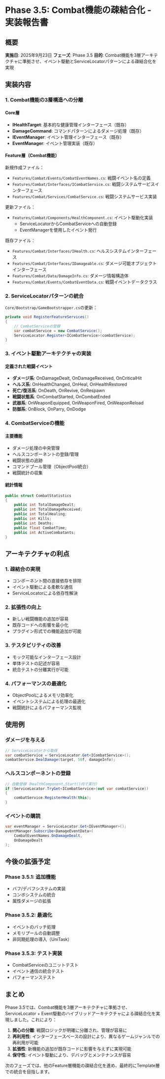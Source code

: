 # Phase 3.5: Combat機能の疎結合化 - 実装報告書

## 概要
**実施日**: 2025年9月23日
**フェーズ**: Phase 3.5
**目的**: Combat機能を3層アーキテクチャに準拠させ、イベント駆動とServiceLocatorパターンによる疎結合化を実現

## 実装内容

### 1. Combat機能の3層構造への分離

#### Core層
- **IHealthTarget**: 基本的な健康管理インターフェース（既存）
- **DamageCommand**: コマンドパターンによるダメージ処理（既存）
- **IEventManager**: イベント管理インターフェース（既存）
- **EventManager**: イベント管理実装（既存）

#### Feature層（Combat機能）
新規作成ファイル：
- `Features/Combat/Events/CombatEventNames.cs`: 戦闘イベント名の定義
- `Features/Combat/Interfaces/ICombatService.cs`: 戦闘システムサービスインターフェース
- `Features/Combat/Services/CombatService.cs`: 戦闘システムサービス実装

更新ファイル：
- `Features/Combat/Components/HealthComponent.cs`: イベント駆動化実装
  - ServiceLocatorからCombatServiceへの自動登録
  - EventManagerを使用したイベント発行

既存ファイル：
- `Features/Combat/Interfaces/IHealth.cs`: ヘルスシステムインターフェース
- `Features/Combat/Interfaces/IDamageable.cs`: ダメージ可能オブジェクトインターフェース
- `Features/Combat/Data/DamageInfo.cs`: ダメージ情報構造体
- `Features/Combat/Events/CombatEventData.cs`: 戦闘イベントデータクラス

### 2. ServiceLocatorパターンの統合

`Core/Bootstrap/GameBootstrapper.cs`の更新：
```csharp
private void RegisterFeatureServices()
{
    // CombatServiceの登録
    var combatService = new CombatService();
    ServiceLocator.Register<ICombatService>(combatService);
}
```

### 3. イベント駆動アーキテクチャの実装

#### 定義された戦闘イベント
- **ダメージ系**: OnDamageDealt, OnDamageReceived, OnCriticalHit
- **ヘルス系**: OnHealthChanged, OnHeal, OnHealthRestored
- **死亡/復活系**: OnDeath, OnRevive, OnRespawn
- **戦闘状態系**: OnCombatStarted, OnCombatEnded
- **武器系**: OnWeaponEquipped, OnWeaponFired, OnWeaponReload
- **防御系**: OnBlock, OnParry, OnDodge

### 4. CombatServiceの機能

#### 主要機能
- ダメージ処理の中央管理
- ヘルスコンポーネントの登録/管理
- 戦闘状態の追跡
- コマンドプール管理（ObjectPool統合）
- 戦闘統計の収集

#### 統計情報
```csharp
public struct CombatStatistics
{
    public int TotalDamageDealt;
    public int TotalDamageReceived;
    public int TotalHealing;
    public int Kills;
    public int Deaths;
    public float CombatTime;
    public int ActiveCombatants;
}
```

## アーキテクチャの利点

### 1. 疎結合の実現
- コンポーネント間の直接依存を排除
- イベント駆動による柔軟な通信
- ServiceLocatorによる依存性解決

### 2. 拡張性の向上
- 新しい戦闘機能の追加が容易
- 既存コードへの影響を最小化
- プラグイン形式での機能追加が可能

### 3. テスタビリティの改善
- モック可能なインターフェース設計
- 単体テストの記述が容易
- 統合テストの分離実行が可能

### 4. パフォーマンスの最適化
- ObjectPoolによるメモリ効率化
- イベントシステムによる処理の最適化
- 戦闘統計によるパフォーマンス監視

## 使用例

### ダメージを与える
```csharp
// ServiceLocatorから取得
var combatService = ServiceLocator.Get<ICombatService>();
combatService.DealDamage(target, 50f, damageInfo);
```

### ヘルスコンポーネントの登録
```csharp
// 自動登録（HealthComponent.Start()内で実行）
if (ServiceLocator.TryGet<ICombatService>(out var combatService))
{
    combatService.RegisterHealth(this);
}
```

### イベントの購読
```csharp
var eventManager = ServiceLocator.Get<IEventManager>();
eventManager.Subscribe<DamageEventData>(
    CombatEventNames.OnDamageDealt,
    OnDamageDealt
);
```

## 今後の拡張予定

### Phase 3.5.1: 追加機能
- バフ/デバフシステムの実装
- コンボシステムの統合
- 属性ダメージの拡張

### Phase 3.5.2: 最適化
- イベントのバッチ処理
- メモリプールの自動調整
- 非同期処理の導入（UniTask）

### Phase 3.5.3: テスト実装
- CombatServiceのユニットテスト
- イベント通信の統合テスト
- パフォーマンステスト

## まとめ

Phase 3.5では、Combat機能を3層アーキテクチャに準拠させ、ServiceLocator + Event駆動のハイブリッドアーキテクチャによる疎結合化を実現しました。これにより：

1. **関心の分離**: 戦闘ロジックが明確に分離され、管理が容易に
2. **再利用性**: インターフェースベースの設計により、異なるゲームジャンルでの再利用が可能
3. **拡張性**: 新機能の追加が既存コードに影響を与えずに実現可能
4. **保守性**: イベント駆動により、デバッグとメンテナンスが容易

次のフェーズでは、他のFeature層機能の疎結合化を進め、最終的にTemplate層での統合を目指します。
